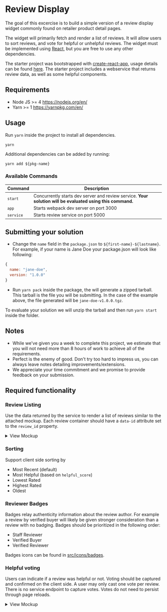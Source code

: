 # Review Display

The goal of this excercise is to build a simple version of a review display widget commonly found on retailer product detail pages.

The widget will primarily fetch and render a list of reviews. It will allow users to sort reviews, and vote for helpful or unhelpful reviews. The widget must be implemented using [React](https://reactjs.org/), but you are free to use any other dependencies.

The starter project was bootstrapped with [create-react-app](https://github.com/facebook/create-react-app), usage details can be found [here](CREATE_REACT_APP_README.md). The starter project includes a webservice that returns review data, as well as some helpful components.

## Requirements

* Node JS >= 4 https://nodejs.org/en/
* Yarn >= 1 https://yarnpkg.com/en/

## Usage

Run `yarn` inside the project to install all dependencies.

```
yarn
```

Additional dependencies can be added by running:

```
yarn add ${pkg-name}
```

### Available Commands

| Command   | Description                                                                                                |
| --------- | ---------------------------------------------------------------------------------------------------------- |
| `start`   | Concurrently starts dev server and review service. **Your solution will be evaluated using this command.** |
| `app`     | Starts webpack dev server on port 3000                                                                     |
| `service` | Starts review service on port 5000                                                                         |

## Submitting your solution

* Change the `name` field in the `package.json` to `${first-name}-${lastname}`. For example, if your name is Jane Doe your package.json will look like following:

```js
{
  name: "jane-doe",
  version: "1.0.0"
}
```

* Run `yarn pack` inside the package, the will generate a zipped tarball. This tarball is the file you will be submitting. In the case of the example above, the file generated will be `jane-doe-v1.0.0.tgz`.

To evaluate your solution we will unzip the tarball and then run `yarn start` inside the folder.

## Notes

* While we've given you a week to complete this project, we estimate that you will not need more than 8 hours of work to achieve all of the requirements.
* Perfect is the enemy of good. Don't try too hard to impress us, you can always leave notes detailing improvements/extensions.
* We appreciate your time commitment and we promise to provide feedback on your submission.

## Required functionality

### Review Listing

Use the data returned by the service to render a list of reviews similar to the attached mockup. Each review container should have a `data-id` attribute set to the `review_id` property.

<details>
<summary>View Mockup</summary>
<img src="mockups/review-display.png" />
</details>

### Sorting

Support client side sorting by

* Most Recent (default)
* Most Helpful (based on `helpful_score`)
* Lowest Rated
* Highest Rated
* Oldest

### Reviewer Badges

Badges relay authenticity information about the review author. For example a review by verified buyer will likely be given stronger consideration than a review with no badging. Badges should be prioritized in the following order:

* Staff Reviewer
* Verified Buyer
* Verified Reviewer

Badges icons can be found in [src/icons/badges](src/icons/badges.js).

### Helpful voting

Users can indicate if a review was helpful or not. Voting should be captured and confirmed on the client side. A user may only cast one vote per review. There is no service endpoint to capture votes. Votes do not need to persist through page reloads.

<details>
<summary>View Mockup</summary>
<img src="mockups/voting.gif" style="padding:20px 10px 10px;background-color:white;box-shadow: 0 2px 2px 0 rgba(0, 0, 0, 0.24);"/>
</video>
</details>
